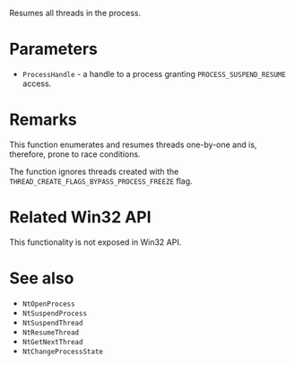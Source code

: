Resumes all threads in the process.

# Parameters
 - `ProcessHandle` - a handle to a process granting `PROCESS_SUSPEND_RESUME` access.

# Remarks
This function enumerates and resumes threads one-by-one and is, therefore, prone to race conditions.

The function ignores threads created with the `THREAD_CREATE_FLAGS_BYPASS_PROCESS_FREEZE` flag.

# Related Win32 API
This functionality is not exposed in Win32 API.

# See also
 - `NtOpenProcess`
 - `NtSuspendProcess`
 - `NtSuspendThread`
 - `NtResumeThread`
 - `NtGetNextThread`
 - `NtChangeProcessState`
